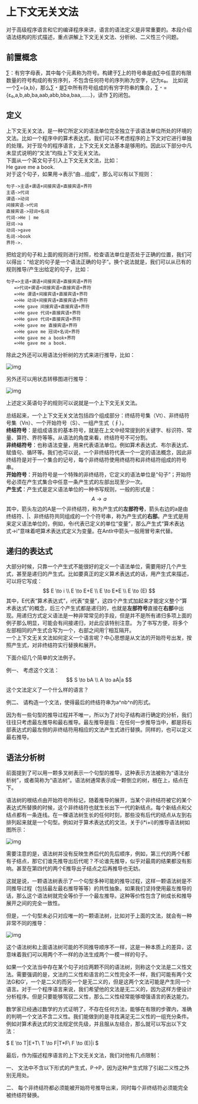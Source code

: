 # 上下文无关文法
对于高级程序语言和它的编译程序来讲，语言的语法定义是非常重要的。本段介绍语法结构的形式描述，重点讲解上下文无关文法、分析树、二义性三个问题。  
## 前置概念
∑：有穷字母表，其中每个元素称为符号。构建于∑上的符号串是由∑中任意的有限数量的符号构成的有穷序列，不包含任何符号的序列称为空字，记为ε₀。
比如说一个∑={a,b}，那么∑﹡是∑中所有符号组成的有穷字符串的集合，∑﹡={ε₀,a,b,ab,ba,aab,abb,bba,baa,......}，读作 ∑的闭包。  
## 定义
上下文无关文法，是一种它所定义的语法单位完全独立于该语法单位所处的环境的文法。比如一个程序中的算术表达式，我们可以不考虑程序的上下文对它进行单独的处理。对于现今的程序语言，上下文无关文法基本是够用的。因此以下部分中凡未显式说明的“文法”均指上下文无关文法。  
下面从一个英文句子引入上下文无关文法，比如：  
He gave me a book.  
对于这个句子，如果用->表示“由…组成”，那么可以有以下规则：  

```
句子->主语+谓语+间接宾语+直接宾语+界符
主语->代词
谓语->动词
间接宾语->代词
直接宾语->冠词+名词
代词->He | me
冠词->a
动词->gave
名词->book
界符->.
```

把给定的句子和上面的规则进行对照，检查语法单位是否处于正确的位置，我们可以得出：“给定的句子是一个语法正确的句子”。换个说法就是，我们可以从已有的规则推导/产生出给定的句子，比如：  
```
句子=>主语+谓语+间接宾语+直接宾语+界符
   =>代词+谓语+间接宾语+直接宾语+界符
   =>He 谓语+间接宾语+直接宾语+界符
   =>He 动词+间接宾语+直接宾语+界符
   =>He gave 间接宾语+直接宾语+界符
   =>He gave 代词+直接宾语+界符
   =>He gave 代词+直接宾语+界符
   =>He gave me 直接宾语+界符
   =>He gave me 冠词+名词+界符
   =>He gave me a book+界符
   =>He gave me a book.
```
除此之外还可以用语法分析树的方式来进行推导，比如：  

![img](assets/1565010409632.png)

另外还可以用状态转移图进行推导：

![img](assets/clip_image002-1564725293039.png)

上述定义英语句子的规则可以说就是一个上下文无关文法。  

总结起来，一个上下文无关文法包括四个组成部分：终结符号集（Vt）、非终结符号集（Vn）、一个开始符号（S）、一组产生式（∮）。  
**终结符号**：是组成语言的基本符号，就是在上文中经常提到的关键字、标识符、常量、算符、界符等等。从语法的角度来看，终结符号不可分割。  
**非终结符号**：也称语法变量，用来代表语法单位。例如算术表达式、布尔表达式、赋值句、循环等。我们也可以说，一个非终结符代表一个一定的语法概念，因此非终结符是对于一个集合的记号，每个非终结符使用终结符和非终结符组成的符号串。  
**开始符号**：开始符号是一个特殊的非终结符，它定义的语法单位是“句子”；开始符号必须在产生式集合中任意一条产生式的左部出现至少一次。  
**产生式**：产生式是定义语法单位的一种书写规则，一般的形式是：  
$$
A \to a
$$
其中，箭头左边的A是一个非终结符，称为产生式的**左部符号**，箭头右边的a是由终结符、|、非终结符共同组成的一个个符号串，称为产生式的**右部**。产生式是用来定义语法单位的，例如，令i代表已定义的单位“变量”，那么产生式“算术表达式->i”意味着吧算术表达式定义为变量。在Antlr中箭头一般用冒号来代替。  

## 递归的表达式

   大部分时候，只靠一个产生式不能很好的定义一个语法单位，需要用好几个产生式，甚至是递归的产生式。比如要真正的定义算术表达式的话，用产生式来描述，可以将它写成：
$$
E \to i \\
E \to E+E \\
E \to E*E \\
E \to (E)
$$
其中，E代表“算术表达式”，i代表“变量”，这四个产生式加起来才能定义整个“算术表达式”的概念，后三个产生式都是递归的，也就是**左部符号**直接在**右部**中出现。用递归方式定义语法是一种非常常见的手段，但是并不是所有递归多项上面的例子那么明显，可能会有间接递归，对此应该特别注意。
为了书写方便，将多个左部相同的产生式合写为一个，右部之间用‘|’相互隔开。  
一个上下文无关文法如何定义一个语言呢？中心思想是从文法的开始符号出发，按照产生式，对非终结符实行替换和展开。  

下面介绍几个简单的文法例子。  

例一、  考虑这个文法：
$$
S \to bA \\
A \to aA|a
$$
这个文法定义了一个什么样的语言？

例二、  请构造一个文法，使得最后的终结符串为a^nb^n的形式。

因为有一些句型的推导过程并不唯一，所以为了对句子结构进行确定的分析，我们往往只考虑最左推导和最右推导。最左推导是指：在任何一步推导当中，都是将右部表达式的最左侧的非终结符用相应的文法产生式进行替换。同样的，也可以定义最右推导。

## 语法分析树

前面提到了可以用一颗多叉树表示一个句型的推导，这种表示方法被称为“语法分析树”，或者简称为“语法树”。语法树通常表示成一颗倒立的树，根在上，结点在下。  

语法树的根结点由开始符号所标记，随着推导的展开，当某个非终结符被它的某个表达式所替换的时候，这个非终结符也就生长出下一代的新结点。每个新结点和父结点都有一条连线。在一棵语法树生长的任何时刻，那些没有后代的结点从左到右排列起来就是一个句型。例如对于算术表达式的文法，关于(i*i+i)的推导语法树如图所示：

![img](assets\1564924672014.png)

需要注意的是，语法树并没有反映生养后代的先后顺序，例如，第三代的两个E都有子结点，那它们谁先推导出后代呢？不论谁先推导，似乎对最周的结果都没有影响。甚至在第四代的两个E推导出子结点之后再推导也无妨。

这就是说，一颗语法树表示了一个句型多种可能的推导过程，这样一颗语法树是不同推导过程（包括最左最右推导等等）的共性抽象。如果我们坚持使用最左推导的话，那么这个语法树就完全等价于一个最左推导。这种等价性包含了树成长和推导展开之间的完全一致性。

但是，一个句型未必只对应唯一的一颗语法树，比如对于上面的文法，就会有一种非常不同的推导：

![img](assets/1564924929791.png)

这个语法树和上面语法树可能的不同推导顺序不一样，这是一种本质上的差异，这意味着我们可以用两个不一样的办法生成两个一模一样的句子。

如果一个文法当中存在某个句子对应两颗不同的语法树，则称这个文法是二义性文法。需要强调的是，文法的二义性和语言的二义性完全不一样，我们可能有两个文法G和G’，一个是二义的而另一个是无二义的，但是这两个文法可能是产生同一个语言。对于一个程序语言来说，我们希望他的文法是无二义的，因为这样方便设计分析程序。但是只要能够驾驭二义性，那么二义性经常能够增强语言的表达能力。

数学家已经通过数学的方式证明了，不存在任何方法，能够在有限的步骤内，准确的判明一个文法不含二义性。我们能做到的是寻找满足无二义性的一组充分条件。例如对算术表达式的文法规定优先级，并且服从左结合，那么就可以写出以下文法：

$
E \to T|E+T\\
T \to F|T*F\\
F \to (E)|i
$

最后，作为描述程序语言的上下文无关文法，我们对他有几点限制：

一、 文法中不含以下形式的产生式，P->P，因为这种产生式除了引起二义性之外别无用处。

二、 每个非终结符都必须能被开始符号推导出来，同时每个非终结符必须能完全被终结符替换。



